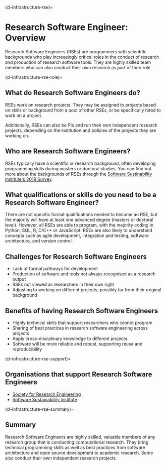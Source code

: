 (cl-infrastructure-rse)=
# Research Software Engineer: Overview

Research Software Engineers (RSEs) are programmers with scientific backgrounds who play increasingly critical roles in the conduct of research and production of research software tools. They are highly skilled team members who can also conduct their own research as part of their role.


(cl-infrastructure-rse-role)=
## What do Research Software Engineers do?
RSEs work on research projects. They may be assigned to projects based on skills or background from a pool of other RSEs, or be specifically hired to work on a project.

Additionally, RSEs can also be PIs and run their own independent research projects, depending on the institution and policies of the projects they are working on.

## Who are Research Software Engineers?
RSEs typically have a scientific or research background, often developing programming skills during masters or doctoral studies. You can find out more about the backgrounds of RSEs through the [Software Sustinability Institute's 2018 Survey](https://www.software.ac.uk/blog/2018-03-12-what-do-we-know-about-rses-results-our-international-surveys).

## What qualifications or skills do you need to be a Research Software Engineer?
There are not specific formal qualifications needed to become an RSE, but the majority will have at least one advanced degree (masters or doctoral level). However, all RSEs are able to program, with the majority coding in Python, SQL, R, C/C++ or JavaScript. RSEs are also likely to understand concepts such as agile development, integration and testing, software architecture, and version control.

## Challenges for Research Software Engineers
* Lack of formal pathways for development
* Production of software and tools not always recognised as a research output
* RSEs not viewed as researchers in their own right
* Adjusting to working on different projects, possibly far from their original background

## Benefits of having Research Software Engineers
* Highly technical skills that support researchers who cannot program
* Sharing of best practices in research software engineering across projects
* Apply cross-disciplinary knowledge to different projects
* Software will be more reliable and robust, supporting reuse and reproducibility

(cl-infrastructure-rse-support)=
## Organisations that support Research Software Engineers
* [Society for Research Engineering](https://society-rse.org/)
* [Software Sustainability Institute](https://www.software.ac.uk/)

(cl-infrastructure-rse-summary)=
## Summary
Research Software Engineers are highly skilled, valuable members of any research group that is conducting computational research. They bring technical programming skills as well as best practices from software architecture and open source development to academic research. Some also conduct their own independent research projects.





<!-- 
> See the [style guide](https://the-turing-way.netlify.app/community-handbook/style/style-crossref.html) for The Turing Way's recommendations on cross referencing.
> To include an image in your writing, use the MyST directive shown below. 
> Remember to add your image to the `figures` [folder](https://github.com/alan-turing-institute/the-turing-way/tree/main/book/website/figures) and use the correct path, else it will not be displayed.

```{figure} ../../figures/image-name.png
---
name: image-name
alt: describe your image for readers who rely on screen readers
---
Your image caption here
```

> To include code blocks, simply enclose your code in three sets of backticks shown below.

```
def simple_function():
    pass
```

> To include an admonition or to highlight a block of text that exists slightly apart from the narrative of your section, use the directive shown below. Jupyter Book's [documentation](https://jupyterbook.org/content/content-blocks.html#) has other useful examples.

```{note}
Here is a note!
```




<!-- IMPORTANT!

- Use this template to create your chapter's subchapters.
- Refrain from writing very long subchapters as readers may be unwilling to read them. Rather, you should split long subchapters into smaller subchapters if necessary.



BEFORE YOU GO

- Have a look at the Style Guide and the Maintaining Consistency chapters to ensure that you have followed the relevant recommendations on
  - Avoiding HTML
  - Consecutive headers
  - Labels and cross referencing
  - Using images
  - Latin abbreviations
  - References and citations
  - Title casing
  - Matching headers with reference in table of content

-->

